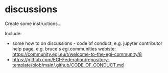 # discussions

Create some instructions...

Include:
* some how to on discussions - code of conduct, e.g. jupyter contributor help page, e.g. bruce's egi.communities webiste: https://community.egi.eu/t/welcome-to-the-egi-community/8
* https://github.com/EGI-Federation/repository-template/blob/main/.github/CODE_OF_CONDUCT.md
